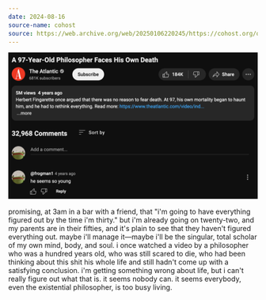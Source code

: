 ```yaml
---
date: 2024-08-16
source-name: cohost
source: https://web.archive.org/web/20250106220245/https://cohost.org/quewon/post/7306852-promising-at-3am-in
---
```


![Screenshot of a YouTube video titled 'A 97-Year-Old Philosopher Faces His Own Death.' Underneath is a comment from @frogman1 simply reading, 'he seems so young.'](attachments/Screenshot-2024-08-16-at-1.32.06-AM.png)

promising, at 3am in a bar with a friend, that "i'm going to have everything figured out by the time i'm thirty." but i'm already going on twenty-two, and my parents are in their fifties, and it's plain to see that they haven't figured everything out. maybe i'll manage it—maybe i'll be the singular, total scholar of my own mind, body, and soul. i once watched a video by a philosopher who was a hundred years old, who was still scared to die, who had been thinking about this shit his whole life and still hadn't come up with a satisfying conclusion. i'm getting something wrong about life, but i can't really figure out what that is. it seems nobody can. it seems everybody, even the existential philosopher, is too busy living.